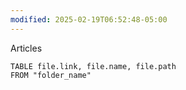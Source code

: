 ```yaml
---
modified: 2025-02-19T06:52:48-05:00
---
```

Articles



```dataview
TABLE file.link, file.name, file.path 
FROM "folder_name"
```